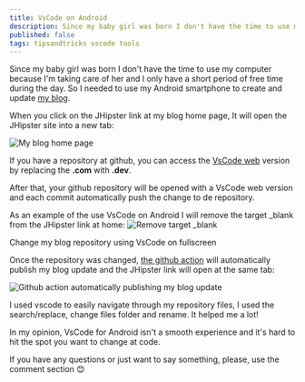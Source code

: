 ```yaml
---
title: VsCode on Android
description: Since my baby girl was born I don't have the time to use my computer because I'm taking care of her and I only have a short period of free time during the day. So I needed to use my Android smartphone to create and update [my blog](https://renanfranca.github.io?utm_source=dev.to&utm_medium=social&utm_campaign=promote-blog).
published: false
tags: tipsandtricks vscode tools
---
```


Since my baby girl was born I don't have the time to use my computer because I'm taking care of her and I only have a short period of free time during the day. So I needed to use my Android smartphone to create and update [my blog](https://renanfranca.github.io?utm_source=dev.to&utm_medium=social&utm_campaign=promote-blog).

When you click on the JHipster link at my blog home page, It will open the JHipster site into a new tab:

![My blog home page](https://renanfranca.github.io/img/vscode-android/vscode-android-1.webp)

If you have a repository at github, you can access the [VsCode web](https://github.dev) version by replacing the **.com** with **.dev**. 

After that, your github repository will be opened with a VsCode web version and each commit automatically push the change to de repository.

As an example of the use VsCode on Android I will remove the target _blank from the JHipster link at home:
![Remove target _blank](https://renanfranca.github.io/img/vscode-android/vscode-android-2.webp)

Change my blog repository using VsCode on fullscreen

Once the repository was changed, [the github action](https://dev.to/entando/get-started-with-github-actions-1gde) will automatically publish my blog update and the JHipster link will open at the same tab:

![Github action automatically publishing my blog update](https://renanfranca.github.io/img/vscode-android/vscode-android-3.webp)

I used vscode to easily navigate through my repository files, I used the search/replace, change files folder and rename. It helped me a lot!

In my opinion, VsCode for Android isn't a smooth experience and it's hard to hit the spot you want to change at code.

If you have any questions or just want to say something, please, use the comment section 😊
